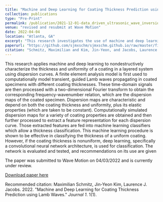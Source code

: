 ```yaml
---
title: "Machine and Deep Learning for Coating Thickness Prediction using Lamb Waves"
collection: publications
type: "Pre-Print"
permalink: /publication/2021-12-01-data_driven_ultrasonic_wave_inversion
venue: "revised and resubmit at Wave Motion"
date: 2022-04-04
location: "Atlanta, GA"
excerpt: "This research investigates the use of machine and deep learning methods for wave inversion in nondestructive evaluation."
paperurl: "https://github.com/sjmxschm/sjmxschm.github.io/raw/master/files/Machine_Learning_Inv_Max_Schmitz_Paper_Preprint_online.pdf"
citation: "Schmitz, Maximilian and Kim, Jin-Yeon, and Jacobs, Laurence J.. (2022). &quot;Machine and Deep Learning for Coating Thickness Prediction using Lamb Waves.&quot; <i>SSRN</i>. 1(1)."
---
```


This research applies machine and deep learning to nondestructively characterize the thickness and uniformity of a coating in a layered system using dispersion curves. A finite element analysis model is first used to computationally model transient, guided Lamb waves propagating in coated specimens with different coating thicknesses. These time-domain signals are then processed with a two-dimensional Fourier transform to obtain the corresponding frequency-wavenumber relation, which are the dispersion maps of the coated specimen. Dispersion maps are characteristic and depend on both the coating thickness and uniformity, plus its elastic properties (which are taken to be constant). Computationally simulated dispersion maps for a variety of coating properties are obtained and then further processed to extract a feature representation for each dispersion curve. Those extracted features are fed into machine learning classifiers which allow a thickness classification. This machine learning procedure is shown to be effective in classifying the thickness of a uniform coating. However, if the coating thickness is nonuniform, deep learning, specifically a convolutional neural network architecture, is used for classification. The network is evaluated and tested, and recommendations on its use are given

The paper was submitted to Wave Motion on 04/03/2022 and is currently under review.

[Download paper here](https://github.com/sjmxschm/sjmxschm.github.io/raw/master/files/Machine_Learning_Inv_Max_Schmitz_Paper_Preprint_online.pdf)

Recommended citation: Maximilian Schmitz, Jin-Yeon Kim, Laurence J. Jacobs. 2022. "Machine and Deep Learning for Coating Thickness Prediction using Lamb Waves." <i>Journal 1</i>. 1(1).